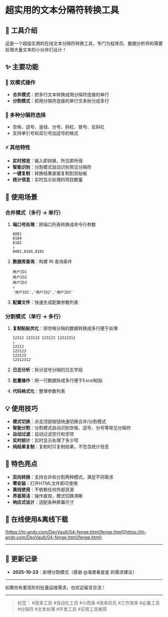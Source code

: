 # 超实用的文本分隔符转换工具

## 📝 工具介绍
这是一个超级实用的在线文本分隔符转换工具，专门为程序员、数据分析师和需要处理大量文本的小伙伴们设计！

## ✨ 主要功能
### 🔄 双模式操作
- **合并模式**：把多行文本转换成用分隔符连接的单行
- **分割模式**：把用分隔符连接的单行文本拆分成多行

### 🎨 多种分隔符选择
- 空格、逗号、竖线、分号、斜杠、冒号、反斜杠
- 支持单引号和双引号加逗号的格式

### ⚡ 其他特性
- **实时预览**：输入即转换，所见即所得
- **智能识别**：分割模式自动识别常见分隔符
- **一键复制**：转换结果直接复制到剪贴板
- **统计信息**：实时显示处理的项目数量

## 🎯 使用场景
### 合并模式（多行 → 单行）
1. **端口号处理**：把端口列表转换成命令行参数
   ```
   8081
   8184
   8182
   ↓
   8081,8184,8182
   ```

2. **数据库查询**：构建 IN 查询条件
   ```
   用户ID1
   用户ID2
   用户ID3
   ↓
   '用户ID1','用户ID2','用户ID3'
   ```

3. **配置文件**：快速生成配置参数列表

### 分割模式（单行 → 多行）
1. **复制粘贴优化**：把空格分隔的数据转换成多行便于处理
   ```
   12312 123123 123123 12312312
   ↓
   12312
   123123
   123123
   12312312
   ```

2. **日志分析**：拆分逗号分隔的日志字段
3. **批量操作**：把一行数据拆成多行便于Excel粘贴
4. **代码格式化**：整理参数列表

## 💡 使用技巧
- **模式切换**：点击顶部按钮快速切换合并/分割模式
- **智能分割**：分割模式自动识别空格、逗号、分号等常见分隔符
- **自动过滤**：自动过滤空行和空项
- **实时统计**：实时显示处理了多少项
- **纯结果复制**：复制时只复制结果，不包含统计信息

## 🚀 特色亮点
- **双向转换**：支持合并和分割两种模式，满足不同需求
- **零安装**：打开HTML文件即可使用
- **离线使用**：不依赖任何外部资源
- **界面简洁**：操作直观，模式切换清晰
- **响应式设计**：适配各种屏幕尺寸

## 🔗 在线使用&离线下载
[https://hi-andy.com/DevVault/04-fenge.html/fenge.html](https://hi-andy.com/DevVault/04-fenge.html/fenge.html)

---

## 📅 更新记录
- **2025-10-23**：新增分割模式（感谢 @海里看星星 的需求建议）

---

如果你有更高阶的批量运维需求，也欢迎留言交流！  

---

> 标签： #效率工具 #自动化工具 #小而美 #效率优先  #工作效率 #必备工具 #分隔符 #文本处理 #开发工具 #实用工具推荐
